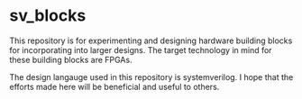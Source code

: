 # sv_blocks

This repository is for experimenting and designing hardware building blocks for incorporating into larger designs. The target technology in mind for these building blocks are FPGAs.

The design langauge used in this repository is systemverilog. I hope that the efforts made here will be beneficial and useful to others.
